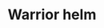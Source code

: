 ---
layout: item
title: Warrior helm
item-id: 3753
datatable: true
id: 3753
name: "Warrior helm"
members: true
lowalch: 24000
highalch: 36000
examine: "This helmet is worn by warriors."
monsters:
  - id: 2259
    name: "Dagannoth"
    members: true
    combat_level: 88
    wiki_url: "https://oldschool.runescape.wiki/w/Dagannoth_(Waterbirth_Island)#Level_88"
    drops:
      - quantity: "1"
        rarity: 0.00048828125
    image: "https://oldschool.runescape.wiki/images/thumb/b/bb/Dagannoth.png/220px-Dagannoth.png?81f00"
  - id: 3185
    name: "Dagannoth"
    members: true
    combat_level: 90
    wiki_url: "https://oldschool.runescape.wiki/w/Dagannoth_(Waterbirth_Island)#Level_90"
    drops:
      - quantity: "1"
        rarity: 0.00048828125
    image: "https://oldschool.runescape.wiki/images/thumb/b/bb/Dagannoth.png/220px-Dagannoth.png?81f00"
---